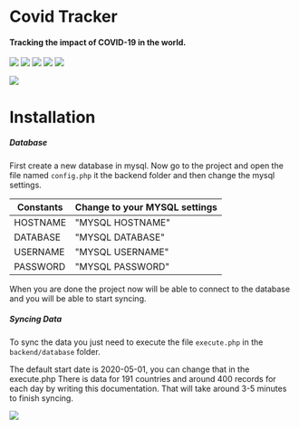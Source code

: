 # Covid Tracker

#### Tracking the impact of COVID-19 in the world.

![](https://img.shields.io/badge/html5%20-%23323330.svg?&style=for-the-badge&logo=html5&logoColor=%23E34F26) ![](https://img.shields.io/badge/css3%20-%23323330.svg?&style=for-the-badge&logo=css3&logoColor=%231572B6) ![](https://img.shields.io/badge/javascript%20-%23323330.svg?&style=for-the-badge&logo=javascript&logoColor=%23F7DF1E) ![](https://img.shields.io/badge/php-%23323330.svg?&style=for-the-badge&logo=php&logoColor=%23777BB4) ![](https://img.shields.io/badge/mysql-%23323330.svg?&style=for-the-badge&logo=mysql&logoColor=white)

<img src="https://i.imgur.com/2VQVLLx.png"/>

# Installation

##### Database

First create a new database in mysql.
Now go to the project and open the file named `config.php` it the backend folder and then change the mysql settings.

| Constants | Change to your MYSQL settings |
| --------- | ----------------------------- |
| HOSTNAME  | "MYSQL HOSTNAME"              |
| DATABASE  | "MYSQL DATABASE"              |
| USERNAME  | "MYSQL USERNAME"              |
| PASSWORD  | "MYSQL PASSWORD"              |

When you are done the project now will be able to connect to
the database and you will be able to start syncing.

##### Syncing Data

To sync the data you just need to execute the file `execute.php`
in the `backend/database` folder.

The default start date is 2020-05-01, you can change that in the execute.php
There is data for 191 countries and around 400 records for each day by writing this documentation.
That will take around 3-5 minutes to finish syncing.

![](https://media.giphy.com/media/FtvDeehbeF5yJPXA9V/giphy-downsized-large.gif)
